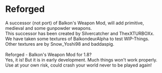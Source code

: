 # Reforged
A successor (not port) of Balkon's Weapon Mod, will add primitive, medieval and some gunpowder weapons. <br>
This successor has been created by Silvercatcher and ThexXTURBOXx. <br>
We have taken some textures of BalkondeurAlpha to test WIP-Things. <br>
Other textures are by Snow_Yoshi98 and baddaspig. <br>
<br>
Reforged - Balkon's Weapon Mod for 1.8? <br>
Yes, it is! But it is in early development. Much things won't work properly. Use at your own risk, could crash your world never to be played again!
